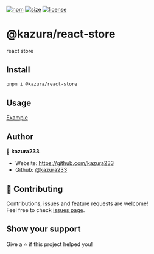 [npm]: https://img.shields.io/npm/v/@kazura/react-store
[npm-url]: https://www.npmjs.com/package/@kazura/react-store
[size]: https://packagephobia.now.sh/badge?p=@kazura/react-store
[size-url]: https://packagephobia.now.sh/result?p=@kazura/react-store
[license]: https://img.shields.io/badge/License-MIT-blue
[license-url]: https://github.com/kazura233/kazurajs/blob/master/LICENSE

[![npm][npm]][npm-url]
[![size][size]][size-url]
[![license][license]][license-url]

# @kazura/react-store

react store

## Install

```sh
pnpm i @kazura/react-store
```

## Usage

[Example](https://github.com/kazura233/kazurajs/tree/master/packages/react-store/example)

## Author

👤 **kazura233**

- Website: https://github.com/kazura233
- Github: [@kazura233](https://github.com/kazura233)

## 🤝 Contributing

Contributions, issues and feature requests are welcome!<br />Feel free to check [issues page](https://github.com/kazura233/kazurajs/issues).

## Show your support

Give a ⭐️ if this project helped you!
